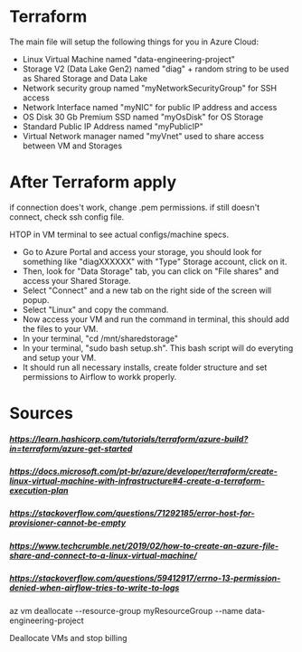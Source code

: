 # Terraform

The main file will setup the following things for you in Azure Cloud:

* Linux Virtual Machine named "data-engineering-project"
* Storage V2 (Data Lake Gen2) named "diag" + random string to be used as Shared Storage and Data Lake
* Network security group named "myNetworkSecurityGroup" for SSH access
* Network Interface named "myNIC" for public IP address and access
* OS Disk 30 Gb Premium SSD named "myOsDisk" for OS Storage
* Standard Public IP Address named "myPublicIP"
* Virtual Network manager named "myVnet" used to share access between VM and Storages

# After Terraform apply

if connection does't work, change .pem permissions. 
if still doesn't connect, check ssh config file.

HTOP in VM terminal to see actual configs/machine specs.

* Go to Azure Portal and access your storage, you should look for something like "diagXXXXXX" with "Type" Storage account, click on it.
* Then, look for "Data Storage" tab, you can click on "File shares" and access your Shared Storage.
* Select "Connect" and a new tab on the right side of the screen will popup. 
* Select "Linux" and copy the command.
* Now access your VM and run the command in terminal, this should add the files to your VM.
* In your terminal, "cd /mnt/sharedstorage"
* In your terminal, "sudo bash setup.sh". This bash script will do everyting and setup your VM.
* It should run all necessary installs, create folder structure and set permissions to Airflow to workk properly.


# Sources

##### https://learn.hashicorp.com/tutorials/terraform/azure-build?in=terraform/azure-get-started

##### https://docs.microsoft.com/pt-br/azure/developer/terraform/create-linux-virtual-machine-with-infrastructure#4-create-a-terraform-execution-plan

##### https://stackoverflow.com/questions/71292185/error-host-for-provisioner-cannot-be-empty

##### https://www.techcrumble.net/2019/02/how-to-create-an-azure-file-share-and-connect-to-a-linux-virtual-machine/

##### https://stackoverflow.com/questions/59412917/errno-13-permission-denied-when-airflow-tries-to-write-to-logs


az vm deallocate --resource-group myResourceGroup --name data-engineering-project

Deallocate VMs and stop billing